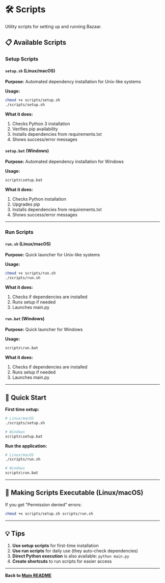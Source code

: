 # 🛠️ Scripts

Utility scripts for setting up and running Bazaar.

## 📋 Available Scripts

### Setup Scripts

#### `setup.sh` (Linux/macOS)
**Purpose:** Automated dependency installation for Unix-like systems

**Usage:**
```bash
chmod +x scripts/setup.sh
./scripts/setup.sh
```

**What it does:**
1. Checks Python 3 installation
2. Verifies pip availability
3. Installs dependencies from requirements.txt
4. Shows success/error messages

#### `setup.bat` (Windows)
**Purpose:** Automated dependency installation for Windows

**Usage:**
```cmd
scripts\setup.bat
```

**What it does:**
1. Checks Python installation
2. Upgrades pip
3. Installs dependencies from requirements.txt
4. Shows success/error messages

---

### Run Scripts

#### `run.sh` (Linux/macOS)
**Purpose:** Quick launcher for Unix-like systems

**Usage:**
```bash
chmod +x scripts/run.sh
./scripts/run.sh
```

**What it does:**
1. Checks if dependencies are installed
2. Runs setup if needed
3. Launches main.py

#### `run.bat` (Windows)
**Purpose:** Quick launcher for Windows

**Usage:**
```cmd
scripts\run.bat
```

**What it does:**
1. Checks if dependencies are installed
2. Runs setup if needed
3. Launches main.py

---

## 🚀 Quick Start

**First time setup:**
```bash
# Linux/macOS
./scripts/setup.sh

# Windows
scripts\setup.bat
```

**Run the application:**
```bash
# Linux/macOS
./scripts/run.sh

# Windows
scripts\run.bat
```

---

## 🔧 Making Scripts Executable (Linux/macOS)

If you get "Permission denied" errors:

```bash
chmod +x scripts/setup.sh scripts/run.sh
```

---

## 💡 Tips

1. **Use setup scripts** for first-time installation
2. **Use run scripts** for daily use (they auto-check dependencies)
3. **Direct Python execution** is also available: `python main.py`
4. **Create shortcuts** to run scripts for easier access

---

**Back to [Main README](../README.md)**

